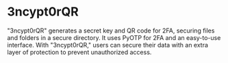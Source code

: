 # 3ncypt0rQR
"3ncypt0rQR" generates a secret key and QR code for 2FA, securing files and folders in a secure directory. It uses PyOTP for 2FA and an easy-to-use interface. With "3ncypt0rQR," users can secure their data with an extra layer of protection to prevent unauthorized access.
